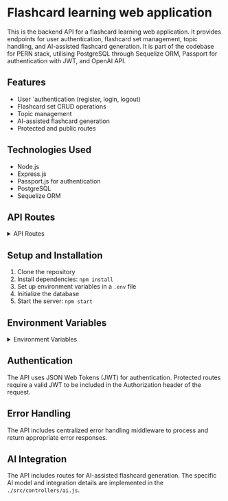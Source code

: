 # Flashcard learning web application
This is the backend API for a flashcard learning web application. 
It provides endpoints for user authentication, flashcard set management, topic handling, and AI-assisted flashcard generation. 
It is part of the codebase for PERN stack, utilising PostgreSQL through Sequelize ORM, Passport for authentication with JWT, and OpenAI API.

## Features

- User `authentication (register, login, logout)
- Flashcard set CRUD operations
- Topic management
- AI-assisted flashcard generation
- Protected and public routes

## Technologies Used

- Node.js
- Express.js
- Passport.js for authentication
- PostgreSQL 
- Sequelize ORM 

## API Routes
<details>
<summary>API Routes</summary>

### Authentication Routes

- `POST /api/auth/register`: Register a new user
- `POST /api/auth/login`: User login
- `POST /api/auth/logout`: User logout

### Flashcard Set Routes

- `GET /api/ai/flashcard-sets/:id`: Get a specific flashcard set
- `GET /api/ai/dashboard/flashcard-sets`: Get user's flashcard sets
- `POST /api/ai/flashcard-sets`: Create a new flashcard set with flashcards
- `PUT /api/ai/flashcard-sets/:id/update`: Update a flashcard set
- `DELETE /api/ai/flashcard-sets/:id`: Delete a flashcard set

### Topic Routes

- `POST /api/ai/topics`: Create a new topic
- `GET /api/ai/topics/:id`: Get a specific topic
- `GET /api/ai/topics`: Get all topics
- `GET /api/ai/topics-dashboard/:id`: Get topic dashboard
- `DELETE /api/ai/topics/:id`: Delete a topic

### Flashcard Routes

- `POST /api/ai/flashcards`: Generate new flashcards using AI
- `GET /api/ai/flashcards/:id`: Get a specific flashcard
</details>


## Setup and Installation

1. Clone the repository
2. Install dependencies: `npm install`
3. Set up environment variables in a `.env` file
4. Initialize the database
5. Start the server: `npm start`

## Environment Variables
<details>
<summary>Environment Variables</summary>


Most of the default values assued in `./src/constants/index.js`

- `PROJECT_NAME`: Name branding for the project
- `NODE_ENV`: Set to 'production' for production environment
- `SERVER_PORT`: Port number for the server
- `CLIENT_URL`: URL of the frontend client for CORS
  
- `DB_ADDRESS`: Address to the database
- `DB_PORT`: Port to the database
- `DB_SUPERUSER`: Superuser for database
- `DB_PASSWORD`: Password for database
- `DB_URL`: URL for the database, when deploying - Overwrites local settings when present

- `JWT_SECRET`: Secret for JWT
- `COOKIE_DOMAIN`: For JWT Security, when domain is not on public suffix list.

- `OPENAI_API_KEYY`: API KEY to OpenAI(Spelling due to overriding with local key.)
- `OPENAI_API_URL`: URL for OPENAI if different or changed

</details>

## Authentication

The API uses JSON Web Tokens (JWT) for authentication. Protected routes require a valid JWT to be included in the Authorization header of the request.

## Error Handling

The API includes centralized error handling middleware to process and return appropriate error responses.

## AI Integration

The API includes routes for AI-assisted flashcard generation. The specific AI model and integration details are implemented in the `./src/controllers/ai.js`.

